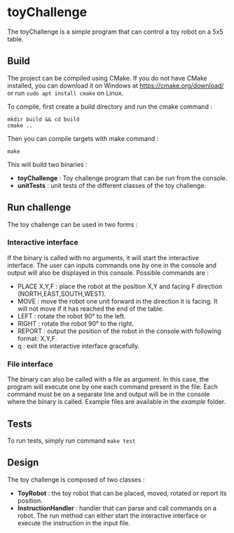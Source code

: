 # toyChallenge

The toyChallenge is a simple program that can control a toy robot on a 5x5 table.

## Build

The project can be compiled using CMake.
If you do not have CMake installed, you can download it on Windows at https://cmake.org/download/ or run `sudo apt install cmake` on Linux.

To compile, first create a build directory and run the cmake command :
```
mkdir build && cd build
cmake ..
```
Then you can compile targets with make command :
```
make
```

This will build two binaries :
- **toyChallenge** : Toy challenge program that can be run from the console.
- **unitTests** : unit tests of the different classes of the toy challenge.

## Run challenge

The toy challenge can be used in two forms :

### Interactive interface

If the binary is called with no arguments, it will start the interactive interface.
The user can inputs commands one by one in the console and output will also be displayed in this console.
Possible commands are :
- PLACE X,Y,F : place the robot at the position X,Y and facing F direction (NORTH,EAST,SOUTH,WEST).
- MOVE : move the robot one unit forward in the direction it is facing. It will not move if it has reached the end of the table.
- LEFT : rotate the robot 90° to the left.
- RIGHT : rotate the robot 90° to the right.
- REPORT : output the position of the robot in the console with following format: X,Y,F.
- q : exit the interactive interface gracefully.

### File interface

The binary can also be called with a file as argument. In this case, the program will execute one by one each command present in the file.
Each command must be on a separate line and output will be in the console where the binary is called.
Example files are available in the *example* folder.

## Tests

To run tests, simply run command ` make test `

## Design

The toy challenge is composed of two classes :
- **ToyRobot** : the toy robot that can be placed, moved, rotated or report its position.
- **InstructionHandler** : handler that can parse and call commands on a robot. The run method can either start the interactive interface or execute the instruction in the input file.

